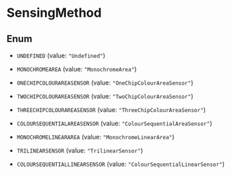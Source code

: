 
# SensingMethod

## Enum


* `UNDEFINED` (value: `"Undefined"`)

* `MONOCHROMEAREA` (value: `"MonochromeArea"`)

* `ONECHIPCOLOURAREASENSOR` (value: `"OneChipColourAreaSensor"`)

* `TWOCHIPCOLOURAREASENSOR` (value: `"TwoChipColourAreaSensor"`)

* `THREECHIPCOLOURAREASENSOR` (value: `"ThreeChipColourAreaSensor"`)

* `COLOURSEQUENTIALAREASENSOR` (value: `"ColourSequentialAreaSensor"`)

* `MONOCHROMELINEARAREA` (value: `"MonochromeLinearArea"`)

* `TRILINEARSENSOR` (value: `"TrilinearSensor"`)

* `COLOURSEQUENTIALLINEARSENSOR` (value: `"ColourSequentialLinearSensor"`)



